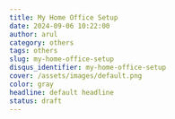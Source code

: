 ```yaml
---
title: My Home Office Setup
date: 2024-09-06 10:22:00
author: arul
category: others
tags: others
slug: my-home-office-setup
disqus_identifier: my-home-office-setup
cover: /assets/images/default.png
color: gray
headline: default headline
status: draft
---
```

